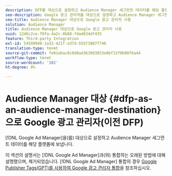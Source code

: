 ```yaml
---
description: DFP를 대상으로 설정하고 Audience Manager 세그먼트 데이터를 해당 플랫폼에 보냅니다.
seo-description: Google 광고 관리자를 대상으로 설정하고 Audience Manager 세그먼트 데이터를 해당 플랫폼에 보냅니다.
seo-title: Audience Manager 대상으로 Google 광고 관리자 사용
solution: Audience Manager
title: Audience Manager 대상으로 Google 광고 관리자 사용
uuid: 12d6c2ce-f0fa-4a2c-8b88-fdad634df435
feature: Third-party Integration
exl-id: 54599948-1a32-421f-a37d-555f3807f746
translation-type: tm+mt
source-git-commit: fe01ebac8c0d0ad3630d3853e0bf32f0b00f6a44
workflow-type: tm+mt
source-wordcount: '102'
ht-degree: 0%

---
```


# Audience Manager 대상 {#dfp-as-an-audience-manager-destination}으로 Google 광고 관리자(이전 DFP)

[!DNL Google Ad Manager]을(를) 대상으로 설정하고 Audience Manager 세그먼트 데이터를 해당 플랫폼에 보냅니다.

이 섹션의 설명서는 [!DNL Google Ad Manager]과(와) 통합하는 오래된 방법에 대해 설명했으며, 제거되었습니다. [!DNL Google Ad Manager] 통합의 경우 [Google Publisher Tags(GPT)를 사용하여 Google 광고 관리자 통합](../integration/gpt-aam-destination/gpt-aam-requirements.md)을 참조하십시오.
